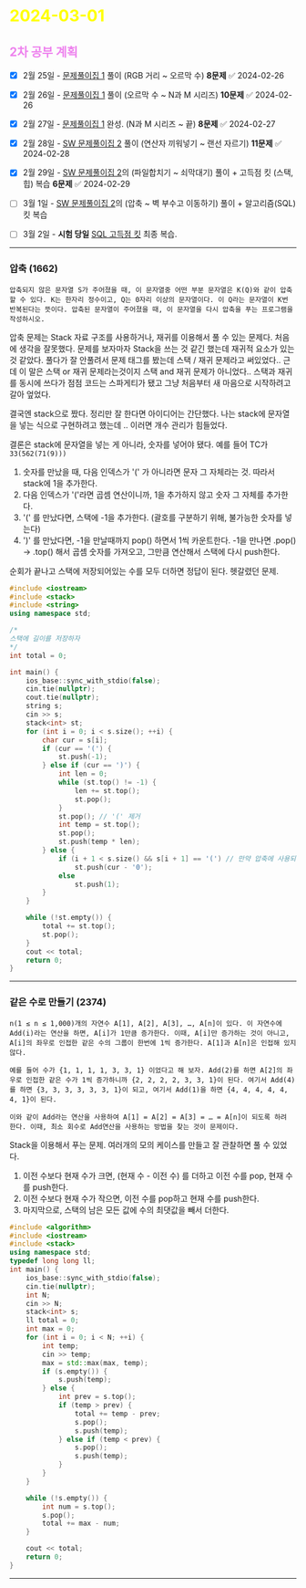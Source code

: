 # <span style="color:yellow">2024-03-01</span>

##  <span style="color:violet">2차 공부 계획</span>
- [x] 2월 25일 - [문제풀이집 1](https://www.acmicpc.net/workbook/view/10475) 풀이 (RGB 거리 ~ 오르막 수) **8문제** ✅ 2024-02-26
- [x] 2월 26일 - [문제풀이집 1](https://www.acmicpc.net/workbook/view/10475) 풀이 (오르막 수 ~ N과 M 시리즈) **10문제** ✅ 2024-02-26
- [x] 2월 27일 - [문제풀이집 1](https://www.acmicpc.net/workbook/view/10475) 완성. (N과 M 시리즈 ~ 끝) **8문제** ✅ 2024-02-27
- [x] 2월 28일 - [SW 문제풀이집 2](https://www.acmicpc.net/workbook/view/18254) 풀이 (연산자 끼워넣기 ~ 랜선 자르기) **11문제** ✅ 2024-02-28
- [x] 2월 29일 - [SW 문제풀이집 2](https://www.acmicpc.net/workbook/view/18254)의 (파일합치기 ~ 쇠막대기) 풀이 + 고득점 킷 (스택, 힙) 복습 **6문제** ✅ 2024-02-29
- [ ] 3월 1일 - [SW 문제풀이집 2](https://www.acmicpc.net/workbook/view/18254)의 (압축 ~ 벽 부수고 이동하기) 풀이 + 알고리즘(SQL) 킷 복습
- [ ] 3월 2일 - **시험 당일** [SQL 고득점 킷](https://school.programmers.co.kr/learn/challenges?tab=sql_practice_kit) 최종 복습.


- - -


### 압축 (1662)
```
압축되지 않은 문자열 S가 주어졌을 때, 이 문자열중 어떤 부분 문자열은 K(Q)와 같이 압축 할 수 있다. K는 한자리 정수이고, Q는 0자리 이상의 문자열이다. 이 Q라는 문자열이 K번 반복된다는 뜻이다. 압축된 문자열이 주어졌을 때, 이 문자열을 다시 압축을 푸는 프로그램을 작성하시오.
```

압축 문제는 Stack 자료 구조를 사용하거나, 재귀를 이용해서 풀 수 있는 문제다.
처음에 생각을 잘못했다. 문제를 보자마자 Stack을 쓰는 것 같긴 했는데 재귀적 요소가 있는 것 같았다. 풀다가 잘 안풀려서 문제 태그를 봤는데 스택 / 재귀 문제라고 써있었다..
근데 이 말은 스택 or 재귀 문제라는것이지 스택 and 재귀 문제가 아니었다.. 스택과 재귀를 동시에 쓰다가 점점 코드는 스파게티가 됐고 그냥 처음부터 새 마음으로 시작하려고 갈아 엎었다.

결국엔 stack으로 짰다. 정리만 잘 한다면 아이디어는 간단했다. 나는 stack에 문자열을 넣는 식으로 구현하려고 했는데 .. 이러면 개수 관리가 힘들었다.

결론은 stack에 문자열을 넣는 게 아니라, 숫자를 넣어야 됐다.
예를 들어 TC가 ``33(562(71(9)))``

1. 숫자를 만났을 때, 다음 인덱스가 '(' 가 아니라면 문자 그 자체라는 것. 따라서 stack에 1을 추가한다.
2. 다음 인덱스가 '('라면 곱셈 연산이니까, 1을 추가하지 않고 숫자 그 자체를 추가한다.
3. '(' 를 만났다면, 스택에 -1을 추가한다. (괄호를 구분하기 위해, 불가능한 숫자를 넣는다)
4. ')' 를 만났다면, -1을 만날때까지 pop() 하면서 1씩 카운트한다. -1을 만나면 .pop() -> .top() 해서 곱셈 숫자를 가져오고, 그만큼 연산해서 스택에 다시 push한다.

순회가 끝나고 스택에 저장되어있는 수를 모두 더하면 정답이 된다.
헷갈렸던 문제.

```cpp
#include <iostream>
#include <stack>
#include <string>
using namespace std;

/*
스택에 길이를 저장하자
*/
int total = 0;

int main() {
    ios_base::sync_with_stdio(false);
    cin.tie(nullptr);
    cout.tie(nullptr);
    string s;
    cin >> s;
    stack<int> st;
    for (int i = 0; i < s.size(); ++i) {
        char cur = s[i];
        if (cur == '(') {
            st.push(-1);
        } else if (cur == ')') {
            int len = 0;
            while (st.top() != -1) {
                len += st.top();
                st.pop();
            }
            st.pop(); // '(' 제거
            int temp = st.top();
            st.pop();
            st.push(temp * len);
        } else {
            if (i + 1 < s.size() && s[i + 1] == '(') // 만약 압축에 사용되는 정수라면
                st.push(cur - '0');
            else
                st.push(1);
        }
    }

    while (!st.empty()) {
        total += st.top();
        st.pop();
    }
    cout << total;
    return 0;
}
```



- - -


### 같은 수로 만들기 (2374)
```
n(1 ≤ n ≤ 1,000)개의 자연수 A[1], A[2], A[3], …, A[n]이 있다. 이 자연수에 Add(i)라는 연산을 하면, A[i]가 1만큼 증가한다. 이때, A[i]만 증가하는 것이 아니고, A[i]의 좌우로 인접한 같은 수의 그룹이 한번에 1씩 증가한다. A[1]과 A[n]은 인접해 있지 않다.

예를 들어 수가 {1, 1, 1, 1, 3, 3, 1} 이었다고 해 보자. Add(2)를 하면 A[2]의 좌우로 인접한 같은 수가 1씩 증가하니까 {2, 2, 2, 2, 3, 3, 1}이 된다. 여기서 Add(4)를 하면 {3, 3, 3, 3, 3, 3, 1}이 되고, 여기서 Add(1)을 하면 {4, 4, 4, 4, 4, 4, 1}이 된다.

이와 같이 Add라는 연산을 사용하여 A[1] = A[2] = A[3] = … = A[n]이 되도록 하려 한다. 이때, 최소 회수로 Add연산을 사용하는 방법을 찾는 것이 문제이다.
```

Stack을 이용해서 푸는 문제. 여러개의 모의 케이스를 만들고 잘 관찰하면 풀 수 있었다.
1. 이전 수보다 현재 수가 크면, (현재 수 - 이전 수) 를 더하고 이전 수를 pop, 현재 수를 push한다.
2. 이전 수보다 현재 수가 작으면, 이전 수를 pop하고 현재 수를 push한다.
3. 마지막으로, 스택의 남은 모든 값에 수의 최댓값을 빼서 더한다.


```cpp
#include <algorithm>
#include <iostream>
#include <stack>
using namespace std;
typedef long long ll;
int main() {
    ios_base::sync_with_stdio(false);
    cin.tie(nullptr);
    int N;
    cin >> N;
    stack<int> s;
    ll total = 0;
    int max = 0;
    for (int i = 0; i < N; ++i) {
        int temp;
        cin >> temp;
        max = std::max(max, temp);
        if (s.empty()) {
            s.push(temp);
        } else {
            int prev = s.top();
            if (temp > prev) {
                total += temp - prev;
                s.pop();
                s.push(temp);
            } else if (temp < prev) {
                s.pop();
                s.push(temp);
            }
        }
    }

    while (!s.empty()) {
        int num = s.top();
        s.pop();
        total += max - num;
    }

    cout << total;
    return 0;
}
```




- - -



